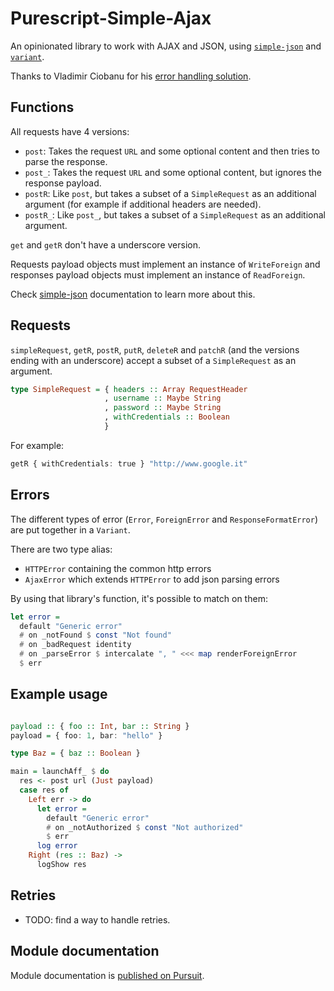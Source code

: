 # Purescript-Simple-Ajax

An opinionated library to work with AJAX and JSON, using [`simple-json`](https://pursuit.purescript.org/packages/purescript-simple-json) and [`variant`](https://pursuit.purescript.org/packages/purescript-variant).

Thanks to Vladimir Ciobanu for his [error handling solution](https://github.com/vladciobanu/purescript-affjax-errors).

## Functions

All requests have 4 versions:
- `post`: Takes the request `URL` and some optional content and then tries to parse the response.
- `post_`: Takes the request `URL` and some optional content, but ignores the response payload.
- `postR`: Like `post`, but takes a subset of a `SimpleRequest` as an additional argument (for example if additional headers are needed).
- `postR_`: Like `post_`, but takes a subset of a `SimpleRequest` as an additional argument.

`get` and `getR` don't have a underscore version.

Requests payload objects must implement an instance of `WriteForeign` and responses payload objects must implement an instance of `ReadForeign`.

Check [simple-json](https://github.com/justinwoo/purescript-simple-json) documentation to learn more about this.

## Requests

`simpleRequest`, `getR`, `postR`, `putR`, `deleteR` and `patchR` (and the
versions ending with an underscore) accept a subset of a `SimpleRequest` as
an argument. 

```purs
type SimpleRequest = { headers :: Array RequestHeader
                     , username :: Maybe String
                     , password :: Maybe String
                     , withCredentials :: Boolean
                     }
```

For example:

```purs
getR { withCredentials: true } "http://www.google.it"
```



## Errors

The different types of error (`Error`, `ForeignError` and `ResponseFormatError`) are put together in a `Variant`.

There are two type alias:
- `HTTPError` containing the common http errors
- `AjaxError` which extends `HTTPError` to add json parsing errors

By using that library's function, it's possible to match on them:

```purs
let error = 
  default "Generic error"
  # on _notFound $ const "Not found"
  # on _badRequest identity
  # on _parseError $ intercalate ", " <<< map renderForeignError
  $ err
```

## Example usage

```purs

payload :: { foo :: Int, bar :: String }
payload = { foo: 1, bar: "hello" }

type Baz = { baz :: Boolean }

main = launchAff_ $ do
  res <- post url (Just payload)
  case res of
    Left err -> do
      let error = 
        default "Generic error" 
        # on _notAuthorized $ const "Not authorized" 
        $ err
      log error
    Right (res :: Baz) ->
      logShow res
```

## Retries

* TODO: find a way to handle retries.

## Module documentation

Module documentation is [published on Pursuit](http://pursuit.purescript.org/packages/purescript-simple-ajax).

